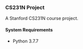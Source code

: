 ### CS231N Project ###

A Stanford CS231N course project.


#### System Requirements ####

*   Python 3.7.7
